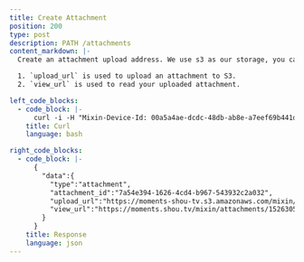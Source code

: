```yaml
---
title: Create Attachment
position: 200
type: post
description: PATH /attachments
content_markdown: |-
  Create an attachment upload address. We use s3 as our storage, you can following s3 Browser-Based Upload using HTTP POST. [https://docs.aws.amazon.com/AmazonS3/latest/API/sigv4-post-example.html](https://docs.aws.amazon.com/AmazonS3/latest/API/sigv4-post-example.html)

  1. `upload_url` is used to upload an attachment to S3.
  2. `view_url` is used to read your uploaded attachment.

left_code_blocks:
  - code_block: |-
      curl -i -H "Mixin-Device-Id: 00a5a4ae-dcdc-48db-ab8e-a7eef69b441d" -H "Content-Type: application/json" -H "Authorization: Bearer eyJhbGciOiJSUzUxMiIsInR5cCI6IkpXVCJ9.eyJleHAiOjE1MzMxMTYzNjEsImlhdCI6MTUyNTM0MDM2MSwianRpIjoiNDRhOGRiZDAtODU3NC00Y2VhLTk3NWEtYzI5OWIwZWQyMTk4Iiwic2lkIjoiYTM0YzA3YTktNzU1ZC00YjU0LTk0YzUtZTQ1ZTlhMmRkNDNlIiwic2lnIjoiN2IzMzEwYTQ2NjY5YzNkNWJkMjFkNjRlNWRhNTJjMmQ4M2MzYWFjNTUzMmU3OTdkMjAzMzY0NzE3MDhiMDJjOCIsInVpZCI6IjA2YWVkMWUzLWJkNzctNGE1OS05OTFhLTViYjVhZTZmYmIwOSJ9.LSoJ0iWCo1g71SC_SYDsY6ZobUxh2Ue0e0D7VC1-cRfudJHCjR00OM2LhrTTub6BB--BnplPWNYOuz8zdxdZwNhY0OpwEpeVg2zxW202MDlp_PW3nQP1U_wv6SvdtqzdM6JswL-GGhl2CEDEGN8iivUGwv54ouOv4U2pqR5IrBc" "https://api.mixin.one/attachments" -XPOST
    title: Curl
    language: bash

right_code_blocks:
  - code_block: |-
      {  
        "data":{  
          "type":"attachment",
          "attachment_id":"7a54e394-1626-4cd4-b967-543932c2a032",
          "upload_url":"https://moments-shou-tv.s3.amazonaws.com/mixin/attachments/1526305123-de9892550143c713c45f6265c9e61959ebfac6cc8de4badf5c0489636796ad8a?X-Amz-Algorithm=AWS4-HMAC-SHA256&X-Amz-Content-Sha256=UNSIGNED-PAYLOAD&X-Amz-Credential=AKIAJW6D5Q3Z5WYA2KRQ%2F20180514%2Fus-east-1%2Fs3%2Faws4_request&X-Amz-Date=20180514T133843Z&X-Amz-Expires=21600&X-Amz-SignedHeaders=content-type%3Bhost%3Bx-amz-acl&X-Amz-Signature=591fb0a1057109d45e26a8e4e9e61599e302818ab2e7aa706826a2b838a089e3",
          "view_url":"https://moments.shou.tv/mixin/attachments/1526305123-de9892550143c713c45f6265c9e61959ebfac6cc8de4badf5c0489636796ad8a"
        }
      }
    title: Response
    language: json
---
```

